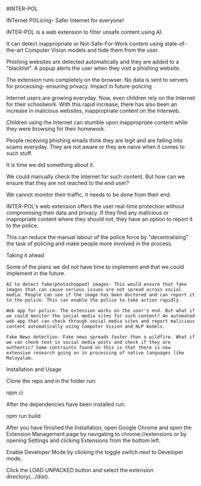 
#INTER-POL

INTernet POLicing- Safer Internet for everyone!

INTER-POL is a web extension to filter unsafe content using AI.

It can detect inappropriate or Not-Safe-For-Work content using state-of-the-art Computer Vision models and hide them from the user.

Phishing websites are detected automatically and they are added to a "blacklist". A popup alerts the user when they visit a phishing website.

The extension runs completely on the browser. No data is sent to servers for processing- ensuring privacy.
Impact in future-policing

Internet users are growing everyday. Now, even children rely on the Internet for their schoolwork. With this rapid increase, there has also been an increase in malicious websites, inappropriate content on the Interweb.

Children using the Internet can stumble upon inappropriate content while they were browsing for their homework.

People receiving phishing emails think they are legit and are falling into scams everyday. They are not aware or they are naive when it comes to such stuff.

It is time we did something about it.

We could manually check the Internet for such content. But how can we ensure that they are not reached to the end user?

We cannot monitor their traffic, it needs to be done from their end.

INTER-POL's web extension offers the user real-time protection without compromising their data and privacy. If they find any malicious or inapropriate content where they should not, they have an option to report it to the police.

This can reduce the manual labour of the police force by "decentralising" the task of policing and make people more involved in the process.

Taking it ahead

Some of the plans we did not have time to implement and that we could implement in the future.

    AI to detect fake(photoshopped) images- This would ensure that fake images that can cause serious issues are not spread across social media. People can see if the image has been doctored and can report it to the police. This can enable the police to take action rapidly.

    Web app for police- The extension works on the user's end. But what if we could monitor the social media sites for such content? An automated web app that can check through social media sites and report malicious content automatically using Computer Vision and NLP models.

    Fake News detection- Fake news spreads faster than a wildfire. What if we can check text in social media posts and check if they are authentic? Some contraints found on this is that there is now extensive research going on in processing of native languages like Malayalam.

Installation and Usage

Clone the repo and in the folder run:

npm ci

After the dependencies have been installed run:

npm run build

After you have finished the Installation, open Google Chrome and open the Extension Management page by navigating to chrome://extensions or by opening Settings and clicking Extensions from the bottom left.

Enable Developer Mode by clicking the toggle switch next to Developer mode.

Click the LOAD UNPACKED button and select the extension directory(.../dist).
